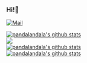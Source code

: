 ### Hi!👋

<!--
**pandalandala/pandalandala** is a ✨ _special_ ✨ repository because its `README.md` (this file) appears on your GitHub profile.

Here are some ideas to get you started:

- 🔭 I’m currently working on ...
- 🌱 I’m currently learning ...
- 👯 I’m looking to collaborate on ...
- 🤔 I’m looking for help with ...
- 💬 Ask me about ...
- 📫 How to reach me: ...
- 😄 Pronouns: ...
- ⚡ Fun fact: ...

&hide=language1,language2
&exclude_repo=pandalandala.github.io

-->

[![Mail](https://img.shields.io/badge/Email-zxrshawn@icloud.com-blue?style=flat&logo=mail.ru)](mailto:zxrshawn@icloud.com)

<a href="https://github.com/pandalandala">
  <img align="center" src="https://github-readme-stats.vercel.app/api?username=pandalandala&cache_seconds=1800&show_icons=true&count_private=true&bg_color=30,e96443,904e95&title_color=fff&text_color=fff" alt="pandalandala's github stats" />
</a><br>
<a href="https://github.com/pandalandala">
  <img align="center" src="https://github-readme-stats.vercel.app/api/top-langs/?username=pandalandala&cache_seconds=1800&card_width=445&layout=compact&langs_count=10&bg_color=30,e96443,904e95&title_color=fff&text_color=fff" />
</a><br>
<a href="https://github.com/pandalandala">
  <img align="center" src="https://github-readme-stats.vercel.app/api/wakatime?username=pandalandala&layout=compact&v=2&bg_color=30,e96443,904e95&title_color=fff&text_color=fff&cache_seconds=1800" alt="pandalandala's github stats" />
</a><br>
<a href="https://github.com/pandalandala">
  <img align="center" src="https://github-readme-streak-stats.herokuapp.com?user=pandalandala&background=bc596c&dates=FFFFFF&border=FFFFFF&stroke=FFFFFF&ring=FFFFFF&fire=FFFFFF&currStreakNum=FFFFFF&sideNums=FFFFFF&currStreakLabel=FFFFFF&sideLabels=FFFFFF" alt="pandalandala's github stats" />
</a>
